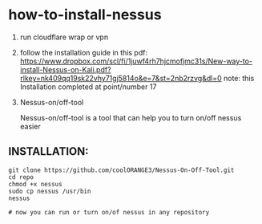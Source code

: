 # how-to-install-nessus

1. run cloudflare wrap or vpn

2. follow the installation guide in this pdf: https://www.dropbox.com/scl/fi/1juwf4rh7hjcmofjmc31s/New-way-to-install-Nessus-on-Kali.pdf?rlkey=nk409qq19sk22vhy71gj5814o&e=7&st=2nb2rzvg&dl=0
   note: this Installation completed at point/number 17

3. Nessus-on/off-tool

   Nessus-on/off-tool is a tool that can help you to turn on/off nessus easier
   
## INSTALLATION:
    git clone https://github.com/coolORANGE3/Nessus-On-Off-Tool.git
    cd repo
    chmod +x nessus
    sudo cp nessus /usr/bin
    nessus

    # now you can run or turn on/of nessus in any repository
    